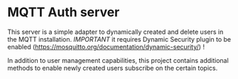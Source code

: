 # MQTT Auth server #

This server is a simple adapter to dynamically created and delete users in the MQTT installation. *IMPORTANT* it requires Dynamic Security plugin to be enabled (https://mosquitto.org/documentation/dynamic-security/) !

In addition to user management capabilities, this project contains additional methods to enable newly created users subscribe on the certain topics.
